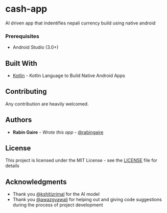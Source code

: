 # cash-app
AI driven app that indentifies nepali currency build using native android

### Prerequisites
* Android Studio (3.0+)

## Built With

* [Kotlin](https://kotlinlang.org/) - Kotlin Language to Build Native Android Apps

## Contributing
Any contribution are heavily welcomed.

## Authors

* **Rabin Gaire** - *Wrote this app* - [@rabingaire](https://github.com/rabingaire)

## License
This project is licensed under the MIT License - see the [LICENSE](LICENSE) file for details

## Acknowledgments

* Thank you [@kshitizrimal](https://github.com/kshitizrimal) for the AI model
* Thank you [@awazgyawali](https://github.com/awazgyawali) for helping out and giving code suggestions during the process of project development
